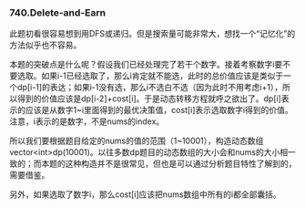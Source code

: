 ### 740.Delete-and-Earn

此题初看很容易想到用DFS或递归。但是搜索量可能非常大，想找一个“记忆化”的方法似乎也不容易。

本题的突破点是什么呢？假设我们已经处理完了若干个数字。接着考察数字i要不要选取。如果i-1已经选取了，那么i肯定就不能选，此时的总价值应该是类似于一个dp[i-1]的表达；如果i-1没有选，那么i不选白不选（因为此时不用考虑i+1），所以得到的价值应该是dp[i-2]+cost[i]。于是动态转移方程就呼之欲出了。dp[i]表示的应该是从数字1~i里面得到的最优决策值，cost[i]表示选取数字i得到的价值。注意，i表示的是数字，不是nums的index。

所以我们要根据题目给定的nums的值的范围（1~10001），构造动态数组vector\<int\>dp(10001)。以往多数dp题目的动态数组的大小会和nums的大小相一致的；而本题的这种构造并不是很常见，但也是可以通过分析题目特性了解到的，需要借鉴。

另外，如果选取了数字i，那么cost[i]应该把nums数组中所有的i都全部囊括。
